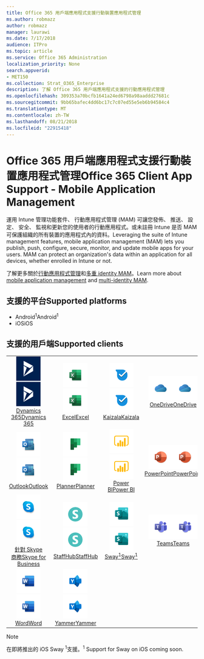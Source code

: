 ```yaml
---
title: Office 365 用戶端應用程式支援行動裝置應用程式管理
ms.author: robmazz
author: robmazz
manager: laurawi
ms.date: 7/17/2018
audience: ITPro
ms.topic: article
ms.service: Office 365 Administration
localization_priority: None
search.appverid:
- MET150
ms.collection: Strat_O365_Enterprise
description: 了解 Office 365 用戶端應用程式支援的行動應用程式管理
ms.openlocfilehash: 309353a70bcfb1641a24ed6798a98aaddd27681c
ms.sourcegitcommit: 9bb65bafec4dd6bc17c7c07ed55e5eb6b94584c4
ms.translationtype: MT
ms.contentlocale: zh-TW
ms.lasthandoff: 08/21/2018
ms.locfileid: "22915418"
---
```

# <a name="office-365-client-app-support---mobile-application-management"></a><span data-ttu-id="f7ad1-103">Office 365 用戶端應用程式支援行動裝置應用程式管理</span><span class="sxs-lookup"><span data-stu-id="f7ad1-103">Office 365 Client App Support - Mobile Application Management</span></span>

<span data-ttu-id="f7ad1-p101">運用 Intune 管理功能套件、 行動應用程式管理 (MAM) 可讓您發佈、 推送、 設定、 安全、 監視和更新您的使用者的行動應用程式。或未註冊 Intune 是否 MAM 可保護組織的所有裝置的應用程式內的資料。</span><span class="sxs-lookup"><span data-stu-id="f7ad1-p101">Leveraging the suite of Intune management features, mobile application management (MAM) lets you publish, push, configure, secure, monitor, and update mobile apps for your users. MAM can protect an organization's data within an application for all devices, whether enrolled in Intune or not.</span></span>

<span data-ttu-id="f7ad1-106">了解更多關於[行動應用程式管理](https://docs.microsoft.com/intune/mam-faq)和[多重 identity MAM](https://docs.microsoft.com/intune/app-protection-policy)。</span><span class="sxs-lookup"><span data-stu-id="f7ad1-106">Learn more about [mobile application management](https://docs.microsoft.com/intune/mam-faq) and [multi-identity MAM](https://docs.microsoft.com/intune/app-protection-policy).</span></span>

## <a name="supported-platforms"></a><span data-ttu-id="f7ad1-107">支援的平台</span><span class="sxs-lookup"><span data-stu-id="f7ad1-107">Supported platforms</span></span>

 - <span data-ttu-id="f7ad1-108">Android<sup>1</sup></span><span class="sxs-lookup"><span data-stu-id="f7ad1-108">Android<sup>1</sup></span></span>
 - <span data-ttu-id="f7ad1-109">iOS</span><span class="sxs-lookup"><span data-stu-id="f7ad1-109">iOS</span></span>

## <a name="supported-clients"></a><span data-ttu-id="f7ad1-110">支援的用戶端</span><span class="sxs-lookup"><span data-stu-id="f7ad1-110">Supported clients</span></span>

| | | | | | |
|:---:|:---:|:---:|:---:|:---:|:---:|
| <span data-ttu-id="f7ad1-111">![Dynamics 365 圖示](media/o365-dynamics365-64x64.png)</span><span class="sxs-lookup"><span data-stu-id="f7ad1-111">![Dynamics 365 icon](media/o365-dynamics365-64x64.png)</span></span> <br> [<span data-ttu-id="f7ad1-112">Dynamics 365</span><span class="sxs-lookup"><span data-stu-id="f7ad1-112">Dynamics 365</span></span>](https://dynamics.microsoft.com) | <span data-ttu-id="f7ad1-113">![Excel 圖示](media/o365-excel-64x64.png)</span><span class="sxs-lookup"><span data-stu-id="f7ad1-113">![Excel icon](media/o365-excel-64x64.png)</span></span> <br> [<span data-ttu-id="f7ad1-114">Excel</span><span class="sxs-lookup"><span data-stu-id="f7ad1-114">Excel</span></span>](https://products.office.com/excel) | <span data-ttu-id="f7ad1-115">![Kaizala 圖示](media/o365-kaizala-64x64.png)</span><span class="sxs-lookup"><span data-stu-id="f7ad1-115">![Kaizala icon](media/o365-kaizala-64x64.png)</span></span> <br> [<span data-ttu-id="f7ad1-116">Kaizala</span><span class="sxs-lookup"><span data-stu-id="f7ad1-116">Kaizala</span></span>](https://products.office.com/en/business/microsoft-kaizala) | <span data-ttu-id="f7ad1-117">![OneDrive for Business 圖示](media/o365-OneDrive-64x64.png)</span><span class="sxs-lookup"><span data-stu-id="f7ad1-117">![OneDrive for Business icon](media/o365-OneDrive-64x64.png)</span></span> <br> [<span data-ttu-id="f7ad1-118">OneDrive</span><span class="sxs-lookup"><span data-stu-id="f7ad1-118">OneDrive</span></span>](https://products.office.com/onedrive-for-business/online-cloud-storage) | <span data-ttu-id="f7ad1-119">![OneNote 圖示](media/o365-OneNote-64x64.png)</span><span class="sxs-lookup"><span data-stu-id="f7ad1-119">![OneNote icon](media/o365-OneNote-64x64.png)</span></span> <br> [<span data-ttu-id="f7ad1-120">OneNote</span><span class="sxs-lookup"><span data-stu-id="f7ad1-120">OneNote</span></span>](https://products.office.com/onenote)
| <span data-ttu-id="f7ad1-121">![Outlook 圖示](media/o365-outlook-64x64.png)</span><span class="sxs-lookup"><span data-stu-id="f7ad1-121">![Outlook icon](media/o365-outlook-64x64.png)</span></span> <br> [<span data-ttu-id="f7ad1-122">Outlook</span><span class="sxs-lookup"><span data-stu-id="f7ad1-122">Outlook</span></span>](https://products.office.com/outlook) | <span data-ttu-id="f7ad1-123">![規劃圖示](media/o365-planner-64x64.png)</span><span class="sxs-lookup"><span data-stu-id="f7ad1-123">![Planner icon](media/o365-planner-64x64.png)</span></span> <br> [<span data-ttu-id="f7ad1-124">Planner</span><span class="sxs-lookup"><span data-stu-id="f7ad1-124">Planner</span></span>](https://products.office.com/business/task-management-software) | <span data-ttu-id="f7ad1-125">![PowerBI 圖示](media/o365-powerbi-64x64.png)</span><span class="sxs-lookup"><span data-stu-id="f7ad1-125">![PowerBI icon](media/o365-powerbi-64x64.png)</span></span> <br> [<span data-ttu-id="f7ad1-126">Power BI</span><span class="sxs-lookup"><span data-stu-id="f7ad1-126">Power BI</span></span>](https://powerbi.microsoft.com) | <span data-ttu-id="f7ad1-127">![PowerPoint 圖示](media/o365-powerpoint-64x64.png)</span><span class="sxs-lookup"><span data-stu-id="f7ad1-127">![PowerPoint icon](media/o365-powerpoint-64x64.png)</span></span> <br> [<span data-ttu-id="f7ad1-128">PowerPoint</span><span class="sxs-lookup"><span data-stu-id="f7ad1-128">PowerPoint</span></span>](https://products.office.com/powerpoint) | <span data-ttu-id="f7ad1-129">![SharePoint 圖示](media/o365-sharepoint-64x64.png)</span><span class="sxs-lookup"><span data-stu-id="f7ad1-129">![SharePoint icon](media/o365-sharepoint-64x64.png)</span></span> <br> [<span data-ttu-id="f7ad1-130">Sharepoint</span><span class="sxs-lookup"><span data-stu-id="f7ad1-130">Sharepoint</span></span>](https://products.office.com/sharepoint)
| <span data-ttu-id="f7ad1-131">![Skype 商務圖示](media/o365-skypeforbusiness-64x64.png)</span><span class="sxs-lookup"><span data-stu-id="f7ad1-131">![Skype for Business icon](media/o365-skypeforbusiness-64x64.png)</span></span> <br> [<span data-ttu-id="f7ad1-132">針對 Skype<br>商務</span><span class="sxs-lookup"><span data-stu-id="f7ad1-132">Skype for <br> Business</span></span>](https://www.skype.com/business/) | <span data-ttu-id="f7ad1-133">![StaffHub 圖示](media/o365-staffhub-64x64.png)</span><span class="sxs-lookup"><span data-stu-id="f7ad1-133">![StaffHub icon](media/o365-staffhub-64x64.png)</span></span> <br> [<span data-ttu-id="f7ad1-134">StaffHub</span><span class="sxs-lookup"><span data-stu-id="f7ad1-134">StaffHub</span></span>](https://products.office.com/microsoft-staffhub/staff-scheduling-software) | <span data-ttu-id="f7ad1-135">![Sway 圖示](media/o365-sway-64x64.png)</span><span class="sxs-lookup"><span data-stu-id="f7ad1-135">![Sway icon](media/o365-sway-64x64.png)</span></span> <br> [<span data-ttu-id="f7ad1-136">Sway<sup>1</sup></span><span class="sxs-lookup"><span data-stu-id="f7ad1-136">Sway<sup>1</sup></span></span>](https://sway.com) | <span data-ttu-id="f7ad1-137">![小組圖示](media/o365-teams-64x64.png)</span><span class="sxs-lookup"><span data-stu-id="f7ad1-137">![Teams icon](media/o365-teams-64x64.png)</span></span> <br> [<span data-ttu-id="f7ad1-138">Teams</span><span class="sxs-lookup"><span data-stu-id="f7ad1-138">Teams</span></span>](https://products.office.com/microsoft-teams/group-chat-software) | <span data-ttu-id="f7ad1-139">![Visio 圖示](media/o365-visio-64x64.png)</span><span class="sxs-lookup"><span data-stu-id="f7ad1-139">![Visio icon](media/o365-visio-64x64.png)</span></span> <br> [<span data-ttu-id="f7ad1-140">Visio</span><span class="sxs-lookup"><span data-stu-id="f7ad1-140">Visio</span></span>](https://products.office.com/visio/flowchart-software)
| <span data-ttu-id="f7ad1-141">![Word 圖示](media/o365-word-64x64.png)</span><span class="sxs-lookup"><span data-stu-id="f7ad1-141">![Word icon](media/o365-word-64x64.png)</span></span> <br> [<span data-ttu-id="f7ad1-142">Word</span><span class="sxs-lookup"><span data-stu-id="f7ad1-142">Word</span></span>](https://products.office.com/word) | <span data-ttu-id="f7ad1-143">![Yammer 圖示](media/o365-yammer-64x64.png)</span><span class="sxs-lookup"><span data-stu-id="f7ad1-143">![Yammer icon](media/o365-yammer-64x64.png)</span></span> <br> [<span data-ttu-id="f7ad1-144">Yammer</span><span class="sxs-lookup"><span data-stu-id="f7ad1-144">Yammer</span></span>](https://products.office.com/yammer/yammer-overview)

> [!NOTE]
> <span data-ttu-id="f7ad1-145">在即將推出的 iOS Sway <sup>1</sup>支援。</span><span class="sxs-lookup"><span data-stu-id="f7ad1-145"><sup>1</sup> Support for Sway on iOS coming soon.</span></span>
